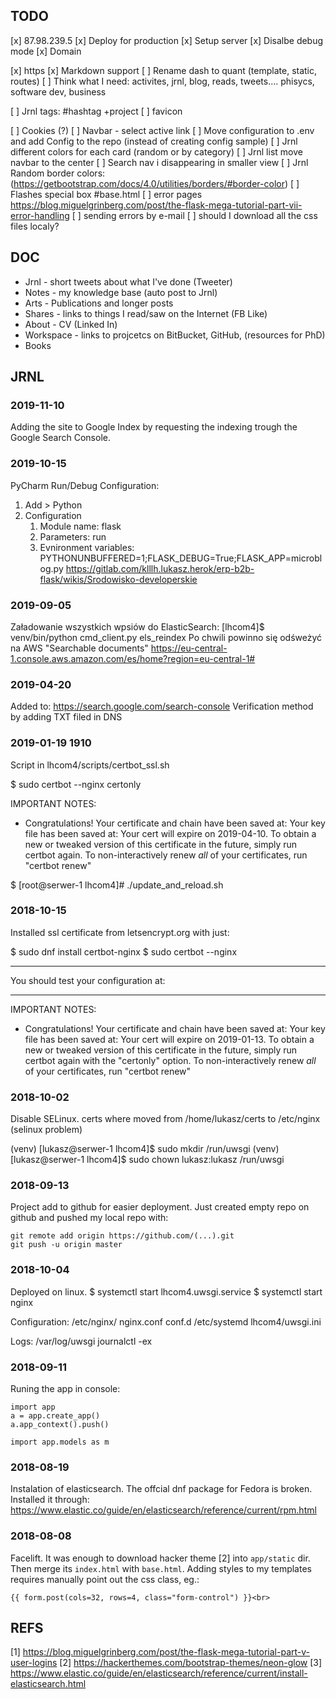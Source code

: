 ## TODO

[x] 	87.98.239.5
[x] Deploy for production 
    [x] Setup server
    [x] Disalbe debug mode
    [x] Domain
    
[x] https
[x] Markdown support
[ ] Rename dash to quant (template, static, routes)
[ ] Think what I need: activites, jrnl, blog, reads, tweets.... phisycs, software dev, business

[ ] Jrnl tags: #hashtag +project 
[ ] favicon

[ ] Cookies (?)
[ ] Navbar - select active link
[ ] Move configuration to .env and add Config to the repo (instead of creating config sample)
[ ] Jrnl different colors for each card (random or by category)
[ ] Jrnl list move navbar to the center
[ ] Search nav i disappearing in smaller view
[ ] Jrnl Random border colors: (https://getbootstrap.com/docs/4.0/utilities/borders/#border-color) 
[ ] Flashes special box #base.html
[ ] error pages https://blog.miguelgrinberg.com/post/the-flask-mega-tutorial-part-vii-error-handling
[ ] sending errors by e-mail
[ ] should I download all the css files localy?


## DOC
- Jrnl - short tweets about what I've done (Tweeter)
- Notes - my knowledge base (auto post to Jrnl)
- Arts - Publications and longer posts
- Shares - links to things I read/saw on the Internet (FB Like) 
- About - CV (Linked In)
- Workspace - links to projcetcs on BitBucket, GitHub, (resources for PhD)
- Books


## JRNL

### 2019-11-10
Adding the site to Google Index by requesting the indexing trough the Google Search Console.

### 2019-10-15
PyCharm Run/Debug Configuration:
1. Add > Python
2. Configuration
   1. Module name: flask
   2. Parameters: run
   3. Evnironment variables: PYTHONUNBUFFERED=1;FLASK_DEBUG=True;FLASK_APP=microblog.py
   https://gitlab.com/klllh.lukasz.herok/erp-b2b-flask/wikis/Srodowisko-developerskie

### 2019-09-05
Załadowanie wszystkich wpsiów do ElasticSearch:
[lhcom4]$ venv/bin/python cmd_client.py els_reindex
Po chwili powinno się odśweżyć na AWS "Searchable documents" https://eu-central-1.console.aws.amazon.com/es/home?region=eu-central-1#

### 2019-04-20
Added to: https://search.google.com/search-console
Verification method by adding TXT filed in DNS
### 2019-01-19 1910
Script in lhcom4/scripts/certbot_ssl.sh

$ sudo certbot --nginx certonly

IMPORTANT NOTES:
 - Congratulations! Your certificate and chain have been saved at:
   Your key file has been saved at:
   Your cert will expire on 2019-04-10. To obtain a new or tweaked
   version of this certificate in the future, simply run certbot
   again. To non-interactively renew *all* of your certificates, run
   "certbot renew"

$ [root@serwer-1 lhcom4]# ./update_and_reload.sh

### 2018-10-15
Installed ssl certificate from letsencrypt.org with just:


$ sudo dnf install certbot-nginx
$ sudo certbot --nginx

- - - - - - - - - - - - - - - - - - - - - - - - - - - - - - - - - - - - - - - -

You should test your configuration at:
- - - - - - - - - - - - - - - - - - - - - - - - - - - - - - - - - - - - - - - -

IMPORTANT NOTES:
 - Congratulations! Your certificate and chain have been saved at:
   Your key file has been saved at:
   Your cert will expire on 2019-01-13. To obtain a new or tweaked
   version of this certificate in the future, simply run certbot again
   with the "certonly" option. To non-interactively renew *all* of
   your certificates, run "certbot renew"

### 2018-10-02
Disable SELinux.
certs where moved from /home/lukasz/certs to /etc/nginx (selinux problem)

(venv) [lukasz@serwer-1 lhcom4]$ sudo mkdir /run/uwsgi
(venv) [lukasz@serwer-1 lhcom4]$ sudo chown lukasz:lukasz /run/uwsgi


### 2018-09-13
Project add to github for easier deployment.
Just created empty repo on github and pushed my local repo with:
```
git remote add origin https://github.com/(...).git
git push -u origin master

```

### 2018-10-04
Deployed on linux.
$ systemctl start lhcom4.uwsgi.service
$ systemctl start nginx

Configuration:
/etc/nginx/
    nginx.conf
    conf.d
/etc/systemd
lhcom4/uwsgi.ini

Logs:
/var/log/uwsgi
journalctl -ex

### 2018-09-11
Runing the app in console:
``` 
import app
a = app.create_app()
a.app_context().push()

import app.models as m
```

### 2018-08-19
Instalation of elasticsearch. The offcial dnf package for Fedora is broken. Installed it through:
https://www.elastic.co/guide/en/elasticsearch/reference/current/rpm.html

### 2018-08-08
Facelift. It was enough to download hacker theme [2] into `app/static` dir. Then merge its `index.html`
with `base.html`. Adding styles to my templates requires manually point out the css class, eg.:
```
{{ form.post(cols=32, rows=4, class="form-control") }}<br>
``` 

## REFS
[1] https://blog.miguelgrinberg.com/post/the-flask-mega-tutorial-part-v-user-logins
[2] https://hackerthemes.com/bootstrap-themes/neon-glow
[3] https://www.elastic.co/guide/en/elasticsearch/reference/current/install-elasticsearch.html
